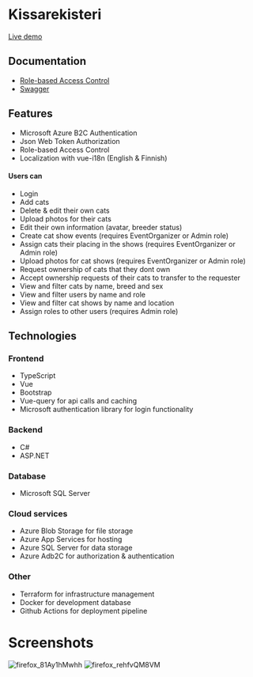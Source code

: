 # Kissarekisteri

[Live demo](https://kissarekisteri-app.azurewebsites.net)

## Documentation

- [Role-based Access Control](role-based-access-control.md)
- [Swagger](https://kissarekisteri-app.azurewebsites.net/swagger/index.html)

## Features
- Microsoft Azure B2C Authentication
- Json Web Token Authorization
- Role-based Access Control
- Localization with vue-i18n (English & Finnish)

#### Users can
- Login
- Add cats
- Delete & edit their own cats
- Upload photos for their cats
- Edit their own information (avatar, breeder status)
- Create cat show events (requires EventOrganizer or Admin role)
- Assign cats their placing in the shows (requires EventOrganizer or Admin role)
- Upload photos for cat shows (requires EventOrganizer or Admin role)
- Request ownership of cats that they dont own
- Accept ownership requests of their cats to transfer to the requester
- View and filter cats by name, breed and sex
- View and filter users by name and role
- View and filter cat shows by name and location
- Assign roles to other users (requires Admin role)

## Technologies

### Frontend
- TypeScript
- Vue
- Bootstrap
- Vue-query for api calls and caching
- Microsoft authentication library for login functionality

### Backend
- C#
- ASP.NET

### Database
- Microsoft SQL Server

### Cloud services
- Azure Blob Storage for file storage
- Azure App Services for hosting
- Azure SQL Server for data storage
- Azure Adb2C for authorization & authentication

### Other
- Terraform for infrastructure management
- Docker for development database
- Github Actions for deployment pipeline


# Screenshots

![firefox_81Ay1hMwhh](https://github.com/tommi-miettinen/kissarekisteri/assets/63008431/279aecac-f070-4180-9f53-dc76e8521168) ![firefox_rehfvQM8VM](https://github.com/tommi-miettinen/kissarekisteri/assets/63008431/79b792ad-4e57-498b-9dd9-7e63f299524e)



